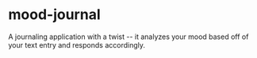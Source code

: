 # mood-journal
A journaling application with a twist -- it analyzes your mood based off of your text entry and responds accordingly. 
